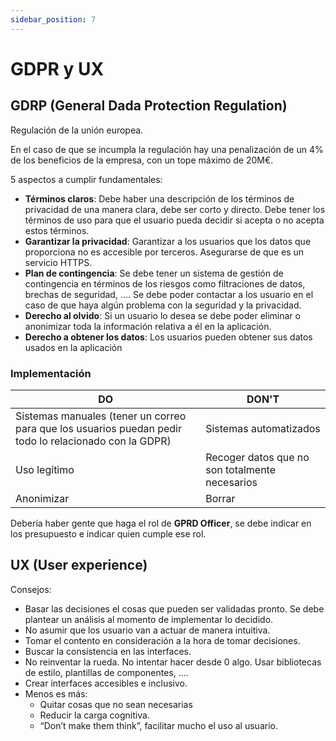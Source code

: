 ```yaml
---
sidebar_position: 7
---
```


# GDPR y UX

## GDRP (General Dada Protection Regulation)

Regulación de la unión europea.

En el caso de que se incumpla la regulación hay una penalización de un 4% de los beneficios de la empresa, con un tope máximo de 20M€.

5 aspectos a cumplir fundamentales:

- **Términos claros**: Debe haber una descripción de los términos de privacidad de una manera clara, debe ser corto y directo. Debe tener los términos de uso para que el usuario pueda decidir si acepta o no acepta estos términos.
- **Garantizar la privacidad**: Garantizar a los usuarios que los datos que proporciona no es accesible por terceros. Asegurarse de que es un servicio HTTPS.
- **Plan de contingencia**: Se debe tener un sistema de gestión de contingencia en términos de los riesgos como filtraciones de datos, brechas de seguridad, …. Se debe poder contactar a los usuario en el caso de que haya algún problema con la seguridad y la privacidad.
- **Derecho al olvido**: Si un usuario lo desea se debe poder eliminar o anonimizar toda la información relativa a él en la aplicación.
- **Derecho a obtener los datos**: Los usuarios pueden obtener sus datos usados en la aplicación

### Implementación

| DO                                                                                                     | DON'T                                          |
| ------------------------------------------------------------------------------------------------------ | ---------------------------------------------- |
| Sistemas manuales (tener un correo para que los usuarios puedan pedir todo lo relacionado con la GDPR) | Sistemas automatizados                         |
| Uso legítimo                                                                                           | Recoger datos que no son totalmente necesarios |
| Anonimizar                                                                                             | Borrar                                         |

Debería haber gente que haga el rol de **GPRD Officer**, se debe indicar en los presupuesto e indicar quien cumple ese rol.

## UX (User experience)

Consejos:

- Basar las decisiones el cosas que pueden ser validadas pronto. Se debe plantear un análisis al momento de implementar lo decidido.
- No asumir que los usuario van a actuar de manera intuitiva.
- Tomar el contento en consideración a la hora de tomar decisiones.
- Buscar la consistencia en las interfaces.
- No reinventar la rueda. No intentar hacer desde 0 algo. Usar bibliotecas de estilo, plantillas de componentes, ….
- Crear interfaces accesibles e inclusivo.
- Menos es más:
  - Quitar cosas que no sean necesarias
  - Reducir la carga cognitiva.
  - “Don’t make them think”, facilitar mucho el uso al usuario.

